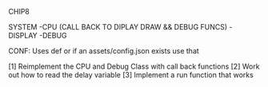 
CHIP8

SYSTEM
-CPU (CALL BACK TO DIPLAY DRAW && DEBUG FUNCS)
-DISPLAY
-DEBUG

CONF: Uses def or if an assets/config.json exists use that

[1] Reimplement the CPU and Debug Class with call back functions
[2] Work out how to read the delay variable
[3] Implement a run function that works
